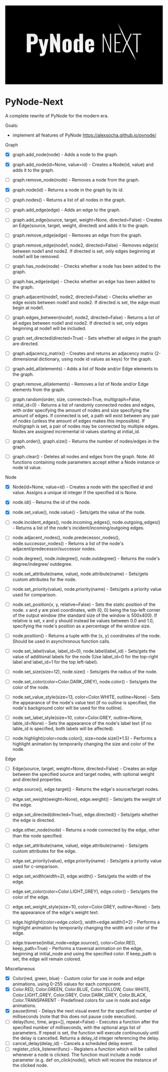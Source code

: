   
<p>
  <img alt="logo" src="./assets/card.png" align="center" />
</p>

# PyNode-Next
A complete rewrite of PyNode for the modern era.

Goals: 
- implement all features of PyNode https://alexsocha.github.io/pynode/

Graph
- [x] graph.add_node(node) - Adds a node to the graph.
- [x] graph.add_node(id=None, value=id) - Creates a Node(id, value) and adds it to the graph.
- [ ] graph.remove_node(node) - Removes a node from the graph.
- [x] graph.node(id) - Returns a node in the graph by its id.
- [ ] graph.nodes() - Returns a list of all nodes in the graph.
 
- [ ] graph.add_edge(edge) - Adds an edge to the graph.
- [ ] graph.add_edge(source, target, weight=None, directed=False) - Creates an Edge(source, target, weight, directed) and adds it to the graph.
- [ ] graph.remove_edge(edge) - Removes an edge from the graph.
- [ ] graph.remove_edge(node1, node2, directed=False) - Removes edge(s) between node1 and node2. If directed is set, only edges beginning at node1 will be removed.
 
- [ ] graph.has_node(node) - Checks whether a node has been added to the graph.
- [ ] graph.has_edge(edge) - Checks whether an edge has been added to the graph.
- [ ] graph.adjacent(node1, node2, directed=False) - Checks whether an edge exists between node1 and node2. If directed is set, the edge must begin at node1.
- [ ] graph.edges_between(node1, node2, directed=False) - Returns a list of all edges between node1 and node2. If directed is set, only edges beginning at node1 will be included.
 
- [ ] graph.set_directed(directed=True) - Sets whether all edges in the graph are directed.
- [ ] graph.adjacency_matrix() - Creates and returns an adjacency matrix (2-dimensional dictionary, using node id values as keys) for the graph.
- [ ] graph.add_all(elements) - Adds a list of Node and/or Edge elements to the graph.
- [ ] graph.remove_all(elements) - Removes a list of Node and/or Edge elements from the graph.
- [ ] graph.random(order, size, connected=True, multigraph=False, initial_id=0) - Returns a list of randomly connected nodes and edges, with order specifying the amount of nodes and size specifying the amount of edges. If connected is set, a path will exist between any pair of nodes (unless the amount of edges makes this impossible). If multigraph is set, a pair of nodes may be connected by multiple edges. Nodes are assigned incremental id values starting at initial_id.
- [ ] graph.order(), graph.size() - Returns the number of nodes/edges in the graph.
- [ ] graph.clear() - Deletes all nodes and edges from the graph.
Note: All functions containing node parameters accept either a Node instance or node id value.
 
Node
- [x] Node(id=None, value=id) - Creates a node with the specified id and value. Assigns a unique id integer if the specified id is None.
- [x] node.id() - Returns the id of the node.
- [x] node.set_value(), node.value() - Sets/gets the value of the node.
- [ ] node.incident_edges(), node.incoming_edges(), node.outgoing_edges() - Returns a list of the node's incident/incoming/outgoing edges.
- [ ] node.adjacent_nodes(), node.predecessor_nodes(), node.successor_nodes() - Returns a list of the node's adjacent/predecessor/successor nodes.
- [ ] node.degree(), node.indegree(), node.outdegree() - Returns the node's degree/indegree/ outdegree.
- [ ] node.set_attribute(name, value), node.attribute(name) - Sets/gets custom attributes for the node.
- [ ] node.set_priority(value), node.priority(name) - Sets/gets a priority value used for comparison.
 
- [ ] node.set_position(x, y, relative=False) - Sets the static position of the node. x and y are pixel coordinates, with (0, 0) being the top-left corner of the output window (the standard size of the window is 500x400). If relative is set, x and y should instead be values between 0.0 and 1.0, specifying the node's position as a percentage of the window size.
- [ ] node.position() - Returns a tuple with the (x, y) coordinates of the node. Should be used in asynchronous function calls.
- [ ] node.set_label(value, label_id=0), node.label(label_id) - Sets/gets the value of additional labels for the node (Use label_id=0 for the top-right label and label_id=1 for the top left-label).
- [ ] node.set_size(size=12), node.size() - Sets/gets the radius of the node.
- [ ] node.set_color(color=Color.DARK_GREY), node.color() - Sets/gets the color of the node.
- [ ] node.set_value_style(size=13, color=Color.WHITE, outline=None) - Sets the appearance of the node's value text (if no outline is specified, the node's background color will be used for the outline).
- [ ] node.set_label_style(size=10, color=Color.GREY, outline=None, lable_id=None) - Sets the appearance of the node's label text (if no lable_id is specified, both labels will be affected).
- [ ] node.highlight(color=node.color(), size=node.size()*1.5) - Performs a highlight animation by temporarily changing the size and color of the node.
 
Edge
- [ ] Edge(source, target, weight=None, directed=False) - Creates an edge between the specified source and target nodes, with optional weight and directed properties.
- [ ] edge.source(), edge.target() - Returns the edge's source/target nodes.
- [ ] edge.set_weight(weight=None), edge.weight() - Sets/gets the weight of the edge.
- [ ] edge.set_directed(directed=True), edge.directed() - Sets/gets whether the edge is directed.
- [ ] edge.other_node(node) - Returns a node connected by the edge, other than the node specified.
- [ ] edge.set_attribute(name, value), edge.attribute(name) - Sets/gets custom attributes for the edge.
- [ ] edge.set_priority(value), edge.priority(name) - Sets/gets a priority value used for c-omparison.
 
- [ ] edge.set_width(width=2), edge.width() - Sets/gets the width of the edge.
- [ ] edge.set_color(color=Color.LIGHT_GREY), edge.color() - Sets/gets the color of the edge.
- [ ] edge.set_weight_style(size=10, color=Color.GREY, outline=None) - Sets the appearance of the edge's weight text.
- [ ] edge.highlight(color=edge.color(), width=edge.width()*2) - Performs a highlight animation by temporarily changing the width and color of the edge.
- [ ] edge.traverse(initial_node=edge.source(), color=Color.RED, keep_path=True) - Performs a traversal animation on the edge, beginning at initial_node and using the specified color. If keep_path is set, the edge will remain colored.
 
Miscellaneous
- [x] Color(red, green, blue) - Custom color for use in node and edge animations, using 0-255 values for each component.
- [x] Color.RED, Color.GREEN, Color.BLUE, Color.YELLOW, Color.WHITE, Color.LIGHT_GREY, Color.GREY, Color.DARK_GREY, Color.BLACK, Color.TRANSPARENT - Predefined colors for use in node and edge animations.
- [x] pause(time) - Delays the next visual event for the specified number of milliseconds (note that this does not pause code execution).
- [ ] delay(func, time, args=[], repeat=False) - Executes a function after the specified number of milliseconds, with the optional args list of parameters. If repeat is set, the function will execute continuously until the delay is cancelled. Returns a delay_id integer referencing the delay.
- [ ] cancel_delay(delay_id) - Cancels a scheduled delay event.
- [ ] register_click_listener(func) - Registers a function which will be called whenever a node is clicked. The function must include a node parameter (e.g. def on_click(node)), which will receive the instance of the clicked node.